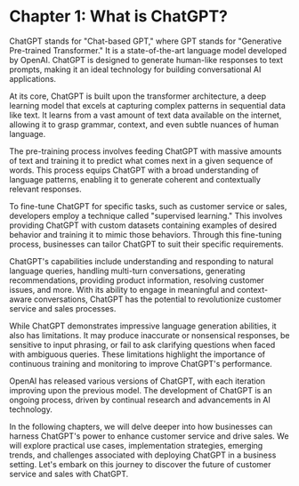 Chapter 1: What is ChatGPT?
===========================

ChatGPT stands for "Chat-based GPT," where GPT stands for "Generative Pre-trained Transformer." It is a state-of-the-art language model developed by OpenAI. ChatGPT is designed to generate human-like responses to text prompts, making it an ideal technology for building conversational AI applications.

At its core, ChatGPT is built upon the transformer architecture, a deep learning model that excels at capturing complex patterns in sequential data like text. It learns from a vast amount of text data available on the internet, allowing it to grasp grammar, context, and even subtle nuances of human language.

The pre-training process involves feeding ChatGPT with massive amounts of text and training it to predict what comes next in a given sequence of words. This process equips ChatGPT with a broad understanding of language patterns, enabling it to generate coherent and contextually relevant responses.

To fine-tune ChatGPT for specific tasks, such as customer service or sales, developers employ a technique called "supervised learning." This involves providing ChatGPT with custom datasets containing examples of desired behavior and training it to mimic those behaviors. Through this fine-tuning process, businesses can tailor ChatGPT to suit their specific requirements.

ChatGPT's capabilities include understanding and responding to natural language queries, handling multi-turn conversations, generating recommendations, providing product information, resolving customer issues, and more. With its ability to engage in meaningful and context-aware conversations, ChatGPT has the potential to revolutionize customer service and sales processes.

While ChatGPT demonstrates impressive language generation abilities, it also has limitations. It may produce inaccurate or nonsensical responses, be sensitive to input phrasing, or fail to ask clarifying questions when faced with ambiguous queries. These limitations highlight the importance of continuous training and monitoring to improve ChatGPT's performance.

OpenAI has released various versions of ChatGPT, with each iteration improving upon the previous model. The development of ChatGPT is an ongoing process, driven by continual research and advancements in AI technology.

In the following chapters, we will delve deeper into how businesses can harness ChatGPT's power to enhance customer service and drive sales. We will explore practical use cases, implementation strategies, emerging trends, and challenges associated with deploying ChatGPT in a business setting. Let's embark on this journey to discover the future of customer service and sales with ChatGPT.
